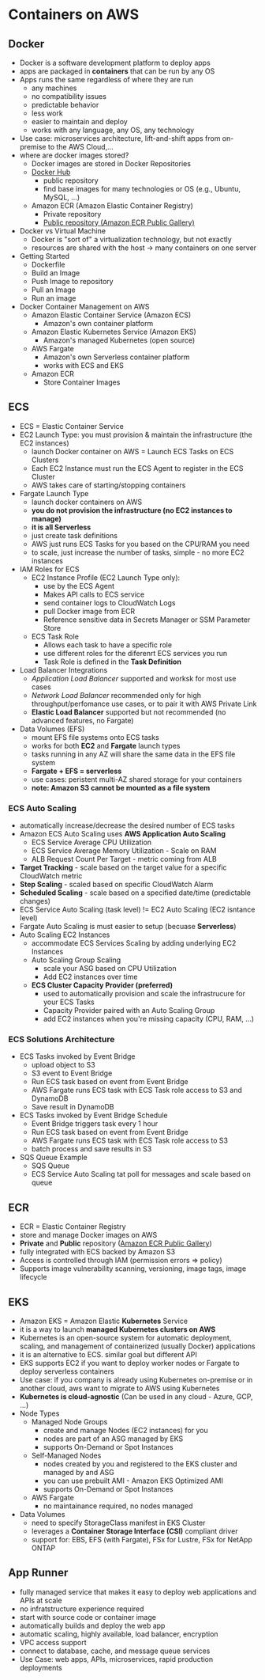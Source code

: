 # Containers on AWS

## Docker

- Docker is a software development platform to deploy apps
- apps are packaged in **containers** that can be run by any OS
- Apps runs the same regardless of where they are run
  - any machines
  - no compatibility issues
  - predictable behavior
  - less work
  - easier to maintain and deploy
  - works with any language, any OS, any technology
- Use case: microservices architecture, lift-and-shift apps from on-premise to the AWS Cloud,...
- where are docker images stored?
  - Docker images are stored in Docker Repositories
  - [Docker Hub](https://hub.docker.com)
    - public repository
    - find base images for many technologies or OS (e.g., Ubuntu, MySQL, ...)
  - Amazon ECR (Amazon Elastic Container Registry)
    - Private repository
    - [Public repository (Amazon ECR Public Gallery)](https://gallery.ecr.aws)
- Docker vs Virtual Machine
  - Docker is "sort of" a virtualization technology, but not exactly
  - resources are shared with the host -> many containers on one server
- Getting Started
  - Dockerfile
  - Build an Image
  - Push Image to repository
  - Pull an Image
  - Run an image
- Docker Container Management on AWS
  - Amazon Elastic Container Service (Amazon ECS)
    - Amazon's own container platform
  - Amazon Elastic Kubernetes Service (Amazon EKS)
    - Amazon's managed Kubernetes (open source)
  - AWS Fargate
    - Amazon's own Serverless container platform
    - works with ECS and EKS
  - Amazon ECR
    - Store Container Images

## ECS

- ECS = Elastic Container Service
- EC2 Launch Type: you must provision & maintain the infrastructure (the EC2 instances)
  - launch Docker container on AWS = Launch ECS Tasks on ECS Clusters
  - Each EC2 Instance must run the ECS Agent to register in the ECS Cluster
  - AWS takes care of starting/stopping containers
- Fargate Launch Type
  - launch docker containers on AWS
  - **you do not provision the infrastructure (no EC2 instances to manage)**
  - **it is all Serverless**
  - just create task definitions
  - AWS just runs ECS Tasks for you based on the CPU/RAM you need
  - to scale, just increase the number of tasks, simple - no more EC2 instances
- IAM Roles for ECS
  - EC2 Instance Profile (EC2 Launch Type only):
    - use by the ECS Agent
    - Makes API calls to ECS service
    - send container logs to CloudWatch Logs
    - pull Docker image from ECR
    - Reference sensitive data in Secrets Manager or SSM Parameter Store
  - ECS Task Role
    - Allows each task to have a specific role
    - use different roles for the diferenrt ECS services you run
    - Task Role is defined in the **Task Definition**
- Load Balancer Integrations
  - *Application Load Balancer* supported and worksk for most use cases
  - *Network Load Balancer* recommended only for high throughput/perfomance use cases, or to pair it with AWS Private Link
  - **Elastic Load Balancer** supported but not recommended (no advanced features, no Fargate)
- Data Volumes (EFS)
  - mount EFS file systems onto ECS tasks
  - works for both **EC2** and **Fargate** launch types
  - tasks running in any AZ will share the same data in the EFS file system
  - **Fargate + EFS = serverless**
  - use cases: peristent multi-AZ shared storage for your containers
  - **note: Amazon S3 cannot be mounted as a file system**

### ECS Auto Scaling

- automatically increase/decrease the desired number of ECS tasks
- Amazon ECS Auto Scaling uses **AWS Application Auto Scaling**
  - ECS Service Average CPU Utilization
  - ECS Service Average Memory Utilization - Scale on RAM
  - ALB Request Count Per Target - metric coming from ALB
- **Target Tracking** - scale based on the target value for a specific CloudWatch metric
- **Step Scaling** - scaled based on specific CloudWatch Alarm
- **Scheduled Scaling** - scale based on a specified date/time (predictable changes)
- ECS Service Auto Scaling (task level) != EC2 Auto Scaling (EC2 isntance level)
- Fargate Auto Scaling is must easier to setup (becuase **Serverless**)
- Auto Scaling EC2 Instances
  - accommodate ECS Services Scaling by adding underlying EC2 Instances
  - Auto Scaling Group Scaling
    - scale your ASG based on CPU Utilization
    - Add EC2 instances over time
  - **ECS Cluster Capacity Provider (preferred)**
    - used to automatically provision and scale the infrastrucure for your ECS Tasks
    - Capacity Provider paired with an Auto Scaling Group
    - add EC2 instances when you're missing capacity (CPU, RAM, ...)

### ECS Solutions Architecture

- ECS Tasks invoked by Event Bridge
  - upload object to S3
  - S3 event to Event Bridge
  - Run ECS task based on event from Event Bridge
  - AWS Fargate runs ECS task with ECS Task role access to S3 and DynamoDB
  - Save result in DynamoDB
- ECS Tasks invoked by Event Bridge Schedule
  - Event Bridge triggers task every 1 hour
  - Run ECS task based on event from Event Bridge
  - AWS Fargate runs ECS task with ECS Task role access to S3
  - batch process and save results in S3
- SQS Queue Example
  - SQS Queue
  - ECS Service Auto Scaling tat poll for messages and scale based on queue

## ECR

- ECR = Elastic Container Registry
- store and manage Docker images on AWS
- **Private** and **Public** repository ([Amazon ECR Public Gallery](https://gallery.ecr.aws))
- fully integrated with ECS backed by Amazon S3
- Access is controlled through IAM (permission errors => policy)
- Supports image vulnerability scanning, versioning, image tags, image lifecycle

## EKS

- Amazon EKS = Amazon Elastic **Kubernetes** Service
- it is a way to launch **managed Kubernetes clusters on AWS**
- Kubernetes is an open-source system for automatic deployment, scaling, and management of containerized (usually Docker) applications
- it is an alternative to ECS. similar goal but different API
- EKS supports EC2 if you want to deploy worker nodes or Fargate to deploy serverless containers
- Use case: if you company is already using Kubernetes on-premise or in another cloud, aws want to migrate to AWS using Kubernetes
- **Kubernetes is cloud-agnostic** (Can be used in any cloud - Azure, GCP, ...)
- Node Types
  - Managed Node Groups
    - create and manage Nodes (EC2 instances) for you
    - nodes are part of an ASG managed by EKS
    - supports On-Demand or Spot Instances
  - Self-Managed Nodes
    - nodes created by you and registered to the EKS cluster and managed by and ASG
    - you can use prebuilt AMI - Amazon EKS Optimized AMI
    - supports On-Demand or Spot Instances
  - AWS Fargate
    - no maintainance required, no nodes managed
- Data Volumes
  - need to specify StorageClass manifest in EKS Cluster
  - leverages a **Container Storage Interface (CSI)** compliant driver
  - support for: EBS, EFS (with Fargate), FSx for Lustre, FSx for NetApp ONTAP

## App Runner

- fully managed service that makes it easy to deploy web applications and APIs at scale
- no infratstructure experience required
- start with source code or container image
- automatically builds and deploy the web app
- automatic scaling, highly available, load balancer, encryption
- VPC access support
- connect to database, cache, and message queue services
- Use Case: web apps, APIs, microservices, rapid production deployments
